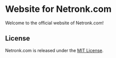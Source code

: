 # Website for Netronk.com

Welcome to the official website of Netronk.com!

## License

Netronk.com is released under the [MIT License](https://opensource.org/licenses/MIT).
